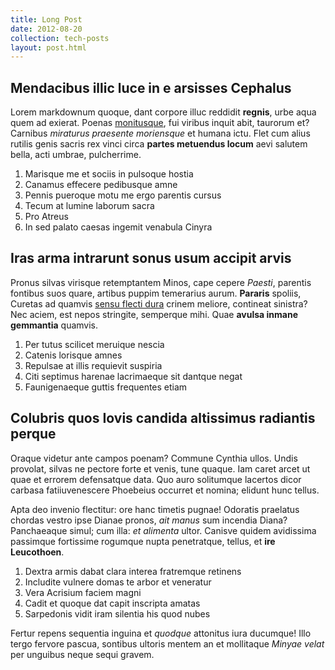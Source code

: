```yaml
---
title: Long Post
date: 2012-08-20
collection: tech-posts
layout: post.html
---
```


## Mendacibus illic luce in e arsisses Cephalus

Lorem markdownum quoque, dant corpore illuc reddidit **regnis**, urbe aqua quem
ad exierat. Poenas [monitusque](http://eripies.org/), fui viribus inquit abit,
taurorum et? Carnibus *miraturus praesente moriensque* et humana ictu. Flet cum
alius rutilis genis sacris rex vinci circa **partes metuendus locum** aevi
salutem bella, acti umbrae, pulcherrime.

1. Marisque me et sociis in pulsoque hostia
2. Canamus effecere pedibusque amne
3. Pennis pueroque motu me ergo parentis cursus
4. Tecum at lumine laborum sacra
5. Pro Atreus
6. In sed palato caesas ingemit venabula Cinyra

## Iras arma intrarunt sonus usum accipit arvis

Pronus silvas virisque retemptantem Minos, cape cepere *Paesti*, parentis
fontibus suos quare, artibus puppim temerarius aurum. **Pararis** spoliis,
Curetas ad quamvis [sensu flecti dura](http://nec.org/) crinem meliore,
contineat sinistra? Nec aciem, est nepos stringite, semperque mihi. Quae
**avulsa inmane gemmantia** quamvis.

1. Per tutus scilicet meruique nescia
2. Catenis lorisque amnes
3. Repulsae at illis requievit suspiria
4. Citi septimus harenae lacrimaeque sit dantque negat
5. Faunigenaeque guttis frequentes etiam

## Colubris quos Iovis candida altissimus radiantis perque

Oraque videtur ante campos poenam? Commune Cynthia ullos. Undis provolat, silvas
ne pectore forte et venis, tune quaque. Iam caret arcet ut quae et errorem
defensatque data. Quo auro solitumque lacertos dicor carbasa fatiiuvenescere
Phoebeius occurret et nomina; elidunt hunc tellus.

Apta deo invenio flectitur: ore hanc timetis pugnae! Odoratis praelatus chordas
vestro ipse Dianae pronos, *ait manus* sum incendia Diana? Panchaeaque simul;
cum illa: *et alimenta* ultor. Canisve quidem avidissima passimque fortissime
rogumque nupta penetratque, tellus, et **ire Leucothoen**.

1. Dextra armis dabat clara interea fratremque retinens
2. Includite vulnere domas te arbor et veneratur
3. Vera Acrisium faciem magni
4. Cadit et quoque dat capit inscripta amatas
5. Sarpedonis vidit iram silentia his quod nubes

Fertur repens sequentia inguina et *quodque* attonitus iura ducumque! Illo tergo
fervore pascua, sontibus ultoris mentem an et mollitaque *Minyae velat* per
unguibus neque sequi gravem.